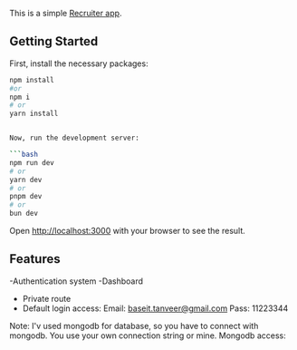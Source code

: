 This is a simple [ Recruiter app]().

## Getting Started

First, install the necessary packages:

````bash
npm install
#or
npm i
# or
yarn install


Now, run the development server:

```bash
npm run dev
# or
yarn dev
# or
pnpm dev
# or
bun dev
````

Open [http://localhost:3000](http://localhost:3000) with your browser to see the result.

## Features

-Authentication system
-Dashboard
- Private route
- Default login access:
  Email: baseit.tanveer@gmail.com
  Pass: 11223344

Note: I'v used mongodb for database, so you have to connect with mongodb. You use your own connection string or mine.
Mongodb access:
